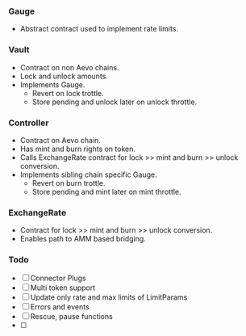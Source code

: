 ### Gauge

- Abstract contract used to implement rate limits.

### Vault

- Contract on non Aevo chains.
- Lock and unlock amounts.
- Implements Gauge.
  - Revert on lock trottle.
  - Store pending and unlock later on unlock throttle.

### Controller

- Contract on Aevo chain.
- Has mint and burn rights on token.
- Calls ExchangeRate contract for lock >> mint and burn >> unlock conversion.
- Implements sibling chain specific Gauge.
  - Revert on burn trottle.
  - Store pending and mint later on mint throttle.

### ExchangeRate

- Contract for lock >> mint and burn >> unlock conversion.
- Enables path to AMM based bridging.

### Todo

- [ ] Connector Plugs
- [ ] Multi token support
- [ ] Update only rate and max limits of LimitParams
- [ ] Errors and events
- [ ] Rescue, pause functions
- [ ]
